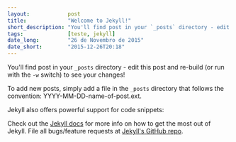 ```yaml
---
layout:            post
title:             "Welcome to Jekyll!"
short_description: "You'll find post in your `_posts` directory - edit this post and re-build (or run with the `-w` switch) to see your changes!"
tags:              [teste, jekyll]
date_long:         "26 de Novembro de 2015"
date_short:        "2015-12-26T20:18"
---
```

You'll find post in your `_posts` directory - edit this post and re-build (or run with the `-w` switch) to see your changes!

To add new posts, simply add a file in the `_posts` directory that follows the convention: YYYY-MM-DD-name-of-post.ext.

Jekyll also offers powerful support for code snippets:

Check out the [Jekyll docs][jekyll] for more info on how to get the most out of Jekyll. File all bugs/feature requests at [Jekyll's GitHub repo][jekyll-gh].

[jekyll-gh]: https://github.com/mojombo/jekyll
[jekyll]:    http://jekyllrb.com